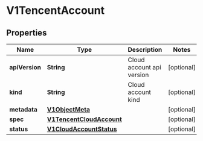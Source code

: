 # V1TencentAccount

## Properties
Name | Type | Description | Notes
------------ | ------------- | ------------- | -------------
**apiVersion** | **String** | Cloud account api version |  [optional]
**kind** | **String** | Cloud account kind |  [optional]
**metadata** | [**V1ObjectMeta**](V1ObjectMeta.md) |  |  [optional]
**spec** | [**V1TencentCloudAccount**](V1TencentCloudAccount.md) |  |  [optional]
**status** | [**V1CloudAccountStatus**](V1CloudAccountStatus.md) |  |  [optional]
